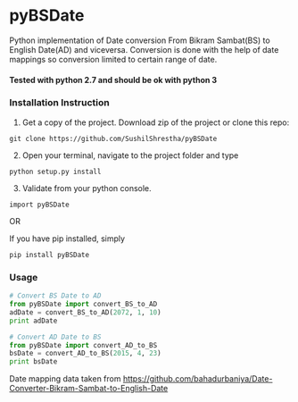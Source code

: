 # pyBSDate
Python implementation of Date conversion From Bikram Sambat(BS) to English Date(AD) and viceversa.
Conversion is done with the help of date mappings so conversion limited to certain range of date.
#### Tested with python 2.7 and should be ok with python 3

### Installation Instruction
1. Get a copy of the project. Download zip of the project or clone this repo:
```
git clone https://github.com/SushilShrestha/pyBSDate
``` 
2. Open your terminal, navigate to the project folder and type
```
python setup.py install
```
3. Validate from your python console.
```
import pyBSDate
```

OR 

If you have pip installed, simply
```
pip install pyBSDate
```

### Usage

```python
# Convert BS Date to AD
from pyBSDate import convert_BS_to_AD
adDate = convert_BS_to_AD(2072, 1, 10)
print adDate

# Convert AD Date to BS
from pyBSDate import convert_AD_to_BS
bsDate = convert_AD_to_BS(2015, 4, 23)
print bsDate
```
Date mapping data taken from 
https://github.com/bahadurbaniya/Date-Converter-Bikram-Sambat-to-English-Date
